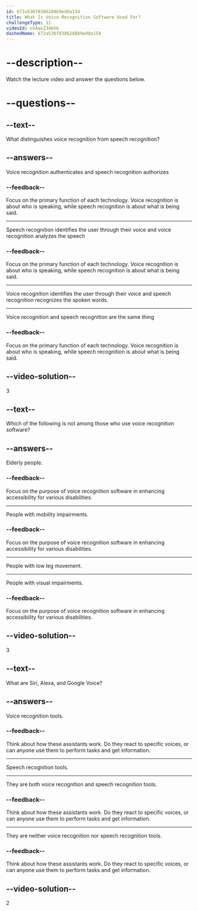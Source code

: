 ```yaml
---
id: 672a536f8386288b9ed0a154
title: What Is Voice Recognition Software Used For?
challengeType: 11
videoId: nVAaxZ34khk
dashedName: 672a536f8386288b9ed0a154
---
```


# --description--

Watch the lecture video and answer the questions below.

# --questions--

## --text--

What distinguishes voice recognition from speech recognition?

## --answers--

Voice recognition authenticates and speech recognition authorizes

### --feedback--

Focus on the primary function of each technology. Voice recognition is about who is speaking, while speech recognition is about what is being said.

---

Speech recognition identifies the user through their voice and voice recognition analyzes the speech

### --feedback--

Focus on the primary function of each technology. Voice recognition is about who is speaking, while speech recognition is about what is being said.

---

Voice recognition identifies the user through their voice and speech recognition recognizes the spoken words.

---

Voice recognition and speech recognition are the same thing

### --feedback--

Focus on the primary function of each technology. Voice recognition is about who is speaking, while speech recognition is about what is being said.

## --video-solution--

3

## --text--

Which of the following is not among those who use voice recognition software?

## --answers--

Elderly people.

### --feedback--

Focus on the purpose of voice recognition software in enhancing accessibility for various disabilities.

---

People with mobility impairments.

### --feedback--

Focus on the purpose of voice recognition software in enhancing accessibility for various disabilities.

---

People with low leg movement.

---

People with visual impairments.

### --feedback--

Focus on the purpose of voice recognition software in enhancing accessibility for various disabilities.

## --video-solution--

3

## --text--

What are Siri, Alexa, and Google Voice?

## --answers--

Voice recognition tools.

### --feedback--

Think about how these assistants work. Do they react to specific voices, or can anyone use them to perform tasks and get information.

---

Speech recognition tools.

---

They are both voice recognition and speech recognition tools.

### --feedback--

Think about how these assistants work. Do they react to specific voices, or can anyone use them to perform tasks and get information.

---

They are neither voice recognition nor speech recognition tools.

### --feedback--

Think about how these assistants work. Do they react to specific voices, or can anyone use them to perform tasks and get information.

## --video-solution--

2
